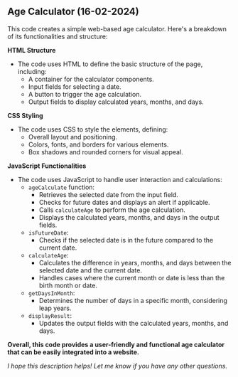 ## Age Calculator (16-02-2024)

This code creates a simple web-based age calculator. Here's a breakdown of its functionalities and structure:

**HTML Structure**

* The code uses HTML to define the basic structure of the page, including:
    * A container for the calculator components.
    * Input fields for selecting a date.
    * A button to trigger the age calculation.
    * Output fields to display calculated years, months, and days.

**CSS Styling**

* The code uses CSS to style the elements, defining:
    * Overall layout and positioning.
    * Colors, fonts, and borders for various elements.
    * Box shadows and rounded corners for visual appeal.

**JavaScript Functionalities**

* The code uses JavaScript to handle user interaction and calculations:
    * `ageCalculate` function:
        * Retrieves the selected date from the input field.
        * Checks for future dates and displays an alert if applicable.
        * Calls `calculateAge` to perform the age calculation.
        * Displays the calculated years, months, and days in the output fields.
    * `isFutureDate`:
        * Checks if the selected date is in the future compared to the current date.
    * `calculateAge`:
        * Calculates the difference in years, months, and days between the selected date and the current date.
        * Handles cases where the current month or date is less than the birth month or date.
    * `getDaysInMonth`:
        * Determines the number of days in a specific month, considering leap years.
    * `displayResult`:
        * Updates the output fields with the calculated years, months, and days.

**Overall, this code provides a user-friendly and functional age calculator that can be easily integrated into a website.**

*I hope this description helps! Let me know if you have any other questions.*